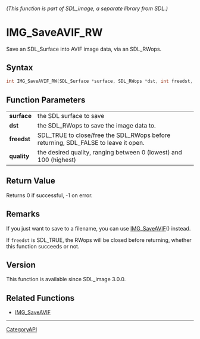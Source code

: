 ###### (This function is part of SDL_image, a separate library from SDL.)
# IMG_SaveAVIF_RW

Save an SDL_Surface into AVIF image data, via an SDL_RWops.

## Syntax

```c
int IMG_SaveAVIF_RW(SDL_Surface *surface, SDL_RWops *dst, int freedst, int quality);

```

## Function Parameters

|                 |                                                                                    |
| --------------- | ---------------------------------------------------------------------------------- |
| **surface**     | the SDL surface to save                                                            |
| **dst**         | the SDL_RWops to save the image data to.                                           |
| **freedst**     | SDL_TRUE to close/free the SDL_RWops before returning, SDL_FALSE to leave it open. |
| **quality**     | the desired quality, ranging between 0 (lowest) and 100 (highest)                  |

## Return Value

Returns 0 if successful, -1 on error.

## Remarks

If you just want to save to a filename, you can use
[IMG_SaveAVIF](IMG_SaveAVIF)() instead.

If `freedst` is SDL_TRUE, the RWops will be closed before returning,
whether this function succeeds or not.

## Version

This function is available since SDL_image 3.0.0.

## Related Functions

* [IMG_SaveAVIF](IMG_SaveAVIF)

----
[CategoryAPI](CategoryAPI)


